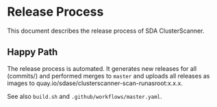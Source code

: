 # Release Process

This document describes the release process of SDA ClusterScanner.

## Happy Path
The release process is automated.
It generates new releases for all (commits/) and performed merges to `master` and uploads all releases as images to quay.io/sdase/clusterscanner-scan-runasroot:x.x.x.

See also `build.sh` and `.github/workflows/master.yaml`.
